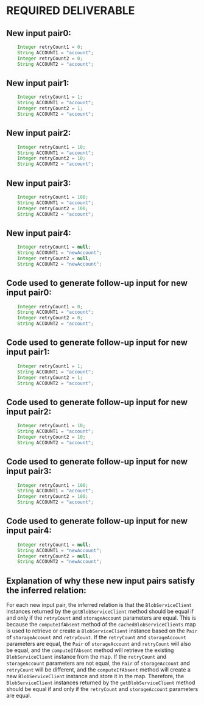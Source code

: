 # REQUIRED DELIVERABLE
## New input pair0:
```java
    Integer retryCount1 = 0;
    String ACCOUNT1 = "account";
    Integer retryCount2 = 0;
    String ACCOUNT2 = "account";
```

## New input pair1:
```java
    Integer retryCount1 = 1;
    String ACCOUNT1 = "account";
    Integer retryCount2 = 1;
    String ACCOUNT2 = "account";
```

## New input pair2:
```java
    Integer retryCount1 = 10;
    String ACCOUNT1 = "account";
    Integer retryCount2 = 10;
    String ACCOUNT2 = "account";
```

## New input pair3:
```java
    Integer retryCount1 = 100;
    String ACCOUNT1 = "account";
    Integer retryCount2 = 100;
    String ACCOUNT2 = "account";
```

## New input pair4:
```java
    Integer retryCount1 = null;
    String ACCOUNT1 = "newAccount";
    Integer retryCount2 = null;
    String ACCOUNT2 = "newAccount";
```

## Code used to generate follow-up input for new input pair0:
```java
    Integer retryCount1 = 0;
    String ACCOUNT1 = "account";
    Integer retryCount2 = 0;
    String ACCOUNT2 = "account";
```

## Code used to generate follow-up input for new input pair1:
```java
    Integer retryCount1 = 1;
    String ACCOUNT1 = "account";
    Integer retryCount2 = 1;
    String ACCOUNT2 = "account";
```

## Code used to generate follow-up input for new input pair2:
```java
    Integer retryCount1 = 10;
    String ACCOUNT1 = "account";
    Integer retryCount2 = 10;
    String ACCOUNT2 = "account";
```

## Code used to generate follow-up input for new input pair3:
```java
    Integer retryCount1 = 100;
    String ACCOUNT1 = "account";
    Integer retryCount2 = 100;
    String ACCOUNT2 = "account";
```

## Code used to generate follow-up input for new input pair4:
```java
    Integer retryCount1 = null;
    String ACCOUNT1 = "newAccount";
    Integer retryCount2 = null;
    String ACCOUNT2 = "newAccount";
```

## Explanation of why these new input pairs satisfy the inferred relation:
For each new input pair, the inferred relation is that the `BlobServiceClient` instances returned by the `getBlobServiceClient` method should be equal if and only if the `retryCount` and `storageAccount` parameters are equal. This is because the `computeIfAbsent` method of the `cachedBlobServiceClients` map is used to retrieve or create a `BlobServiceClient` instance based on the `Pair` of `storageAccount` and `retryCount`. If the `retryCount` and `storageAccount` parameters are equal, the `Pair` of `storageAccount` and `retryCount` will also be equal, and the `computeIfAbsent` method will retrieve the existing `BlobServiceClient` instance from the map. If the `retryCount` and `storageAccount` parameters are not equal, the `Pair` of `storageAccount` and `retryCount` will be different, and the `computeIfAbsent` method will create a new `BlobServiceClient` instance and store it in the map. Therefore, the `BlobServiceClient` instances returned by the `getBlobServiceClient` method should be equal if and only if the `retryCount` and `storageAccount` parameters are equal.
